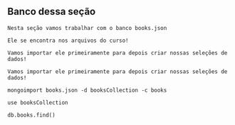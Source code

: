 ## Banco dessa seção

```
Nesta seção vamos trabalhar com o banco books.json
```

```
Ele se encontra nos arquivos do curso!
```

```
Vamos importar ele primeiramente para depois criar nossas seleções de dados!
```

```
Vamos importar ele primeiramente para depois criar nossas seleções de dados!
```

```
mongoimport books.json -d booksCollection -c books

use booksCollection

db.books.find()
```
